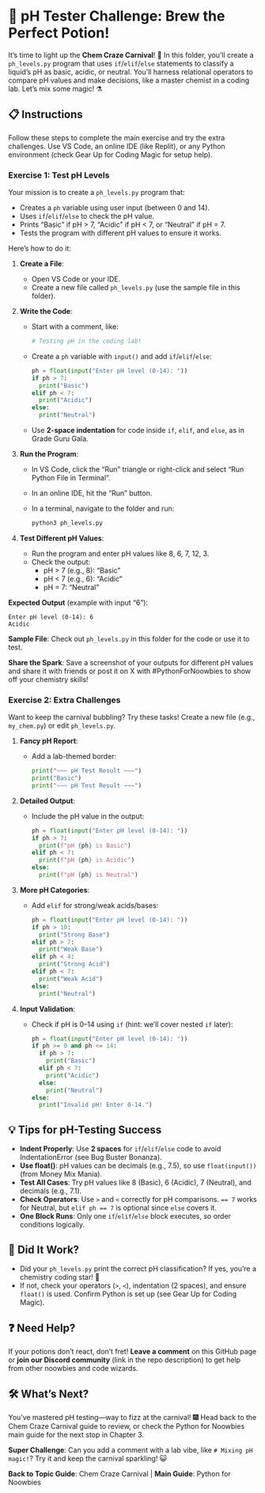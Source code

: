# 🧫 pH Tester Challenge: Brew the Perfect Potion!

It’s time to light up the **Chem Craze Carnival**! 🎡 In this folder, you’ll create a `ph_levels.py` program that uses `if`/`elif`/`else` statements to classify a liquid’s pH as basic, acidic, or neutral. You’ll harness relational operators to compare pH values and make decisions, like a master chemist in a coding lab. Let’s mix some magic! ⚗️

## 📋 Instructions

Follow these steps to complete the main exercise and try the extra challenges. Use VS Code, an online IDE (like Replit), or any Python environment (check Gear Up for Coding Magic for setup help).

### Exercise 1: Test pH Levels

Your mission is to create a `ph_levels.py` program that:

- Creates a `ph` variable using user input (between 0 and 14).
- Uses `if`/`elif`/`else` to check the pH value.
- Prints “Basic” if pH > 7, “Acidic” if pH < 7, or “Neutral” if pH = 7.
- Tests the program with different pH values to ensure it works.

Here’s how to do it:

1. **Create a File**:
    
    - Open VS Code or your IDE.
    - Create a new file called `ph_levels.py` (use the sample file in this folder).
2. **Write the Code**:
    
    - Start with a comment, like:
        
        ```python
        # Testing pH in the coding lab!
        ```
        
    - Create a `ph` variable with `input()` and add `if`/`elif`/`else`:
        
        ```python
        ph = float(input("Enter pH level (0-14): "))
        if ph > 7:
          print("Basic")
        elif ph < 7:
          print("Acidic")
        else:
          print("Neutral")
        ```
        
    - Use **2-space indentation** for code inside `if`, `elif`, and `else`, as in Grade Guru Gala.
        
3. **Run the Program**:
    
    - In VS Code, click the “Run” triangle or right-click and select “Run Python File in Terminal”.
        
    - In an online IDE, hit the “Run” button.
        
    - In a terminal, navigate to the folder and run:
        
        ```bash
        python3 ph_levels.py
        ```
        
4. **Test Different pH Values**:
    
    - Run the program and enter pH values like 8, 6, 7, 12, 3.
    - Check the output:
        - pH > 7 (e.g., 8): “Basic”
        - pH < 7 (e.g., 6): “Acidic”
        - pH = 7: “Neutral”

**Expected Output** (example with input “6”):

```
Enter pH level (0-14): 6
Acidic
```

**Sample File**: Check out `ph_levels.py` in this folder for the code or use it to test.

**Share the Spark**: Save a screenshot of your outputs for different pH values and share it with friends or post it on X with #PythonForNoowbies to show off your chemistry skills!

### Exercise 2: Extra Challenges

Want to keep the carnival bubbling? Try these tasks! Create a new file (e.g., `my_chem.py`) or edit `ph_levels.py`.

1. **Fancy pH Report**:
    
    - Add a lab-themed border:
        
        ```python
        print("~~~ pH Test Result ~~~")
        print("Basic")
        print("~~~ pH Test Result ~~~")
        ```
        
2. **Detailed Output**:
    
    - Include the pH value in the output:
        
        ```python
        ph = float(input("Enter pH level (0-14): "))
        if ph > 7:
          print(f"pH {ph} is Basic")
        elif ph < 7:
          print(f"pH {ph} is Acidic")
        else:
          print(f"pH {ph} is Neutral")
        ```
        
3. **More pH Categories**:
    
    - Add `elif` for strong/weak acids/bases:
        
        ```python
        ph = float(input("Enter pH level (0-14): "))
        if ph > 10:
          print("Strong Base")
        elif ph > 7:
          print("Weak Base")
        elif ph < 4:
          print("Strong Acid")
        elif ph < 7:
          print("Weak Acid")
        else:
          print("Neutral")
        ```
        
4. **Input Validation**:
    
    - Check if pH is 0–14 using `if` (hint: we’ll cover nested `if` later):
        
        ```python
        ph = float(input("Enter pH level (0-14): "))
        if ph >= 0 and ph <= 14:
          if ph > 7:
            print("Basic")
          elif ph < 7:
            print("Acidic")
          else:
            print("Neutral")
        else:
          print("Invalid pH! Enter 0-14.")
        ```
        

## 💡 Tips for pH-Testing Success

- **Indent Properly**: Use **2 spaces** for `if`/`elif`/`else` code to avoid IndentationError (see Bug Buster Bonanza).
- **Use float()**: pH values can be decimals (e.g., 7.5), so use `float(input())` (from Money Mix Mania).
- **Test All Cases**: Try pH values like 8 (Basic), 6 (Acidic), 7 (Neutral), and decimals (e.g., 7.1).
- **Check Operators**: Use `>` and `<` correctly for pH comparisons. `== 7` works for Neutral, but `elif ph == 7` is optional since `else` covers it.
- **One Block Runs**: Only one `if`/`elif`/`else` block executes, so order conditions logically.

## 🎯 Did It Work?

- Did your `ph_levels.py` print the correct pH classification? If yes, you’re a chemistry coding star! 🌟
- If not, check your operators (`>`, `<`), indentation (2 spaces), and ensure `float()` is used. Confirm Python is set up (see Gear Up for Coding Magic).

## ❓ Need Help?

If your potions don’t react, don’t fret! **Leave a comment** on this GitHub page or **join our Discord community** (link in the repo description) to get help from other noowbies and code wizards.

## 🛠️ What’s Next?

You’ve mastered pH testing—way to fizz at the carnival! 🎆 Head back to the Chem Craze Carnival guide to review, or check the Python for Noowbies main guide for the next stop in Chapter 3.

**Super Challenge**: Can you add a comment with a lab vibe, like `# Mixing pH magic!`? Try it and keep the carnival sparkling! 😺

**Back to Topic Guide**: Chem Craze Carnival | **Main Guide**: Python for Noowbies